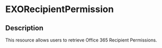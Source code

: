 # EXORecipientPermission

## Description

This resource allows users to retrieve Office 365 Recipient Permissions.
